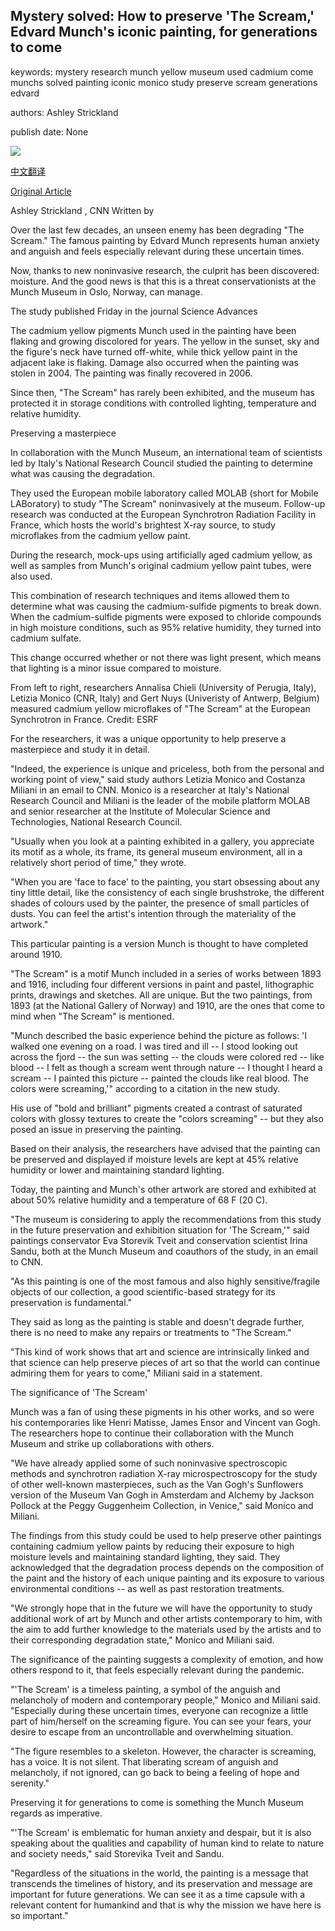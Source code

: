 ## Mystery solved: How to preserve 'The Scream,' Edvard Munch's iconic painting, for generations to come

keywords: mystery research munch yellow museum used cadmium come munchs solved painting iconic monico study preserve scream generations edvard

authors: Ashley Strickland

publish date: None

![](https://cdn.cnn.com/cnnnext/dam/assets/200515132854-01-the-scream-edvard-munch-super-tease.jpg)

[中文翻译](Mystery%20solved%3A%20How%20to%20preserve%20%27The%20Scream%2C%27%20Edvard%20Munch%27s%20iconic%20painting%2C%20for%20generations%20to%20come_zh.md)

[Original Article](https://edition.cnn.com/style/article/the-scream-painting-preservation-edvard-munch-scn/index.html)

Ashley Strickland , CNN Written by

Over the last few decades, an unseen enemy has been degrading "The Scream." The famous painting by Edvard Munch represents human anxiety and anguish and feels especially relevant during these uncertain times.

Now, thanks to new noninvasive research, the culprit has been discovered: moisture. And the good news is that this is a threat conservationists at the Munch Museum in Oslo, Norway, can manage.

The study published Friday in the journal Science Advances

The cadmium yellow pigments Munch used in the painting have been flaking and growing discolored for years. The yellow in the sunset, sky and the figure's neck have turned off-white, while thick yellow paint in the adjacent lake is flaking. Damage also occurred when the painting was stolen in 2004. The painting was finally recovered in 2006.

Since then, "The Scream" has rarely been exhibited, and the museum has protected it in storage conditions with controlled lighting, temperature and relative humidity.

Preserving a masterpiece

In collaboration with the Munch Museum, an international team of scientists led by Italy's National Research Council studied the painting to determine what was causing the degradation.

They used the European mobile laboratory called MOLAB (short for Mobile LABoratory) to study "The Scream" noninvasively at the museum. Follow-up research was conducted at the European Synchrotron Radiation Facility in France, which hosts the world's brightest X-ray source, to study microflakes from the cadmium yellow paint.

During the research, mock-ups using artificially aged cadmium yellow, as well as samples from Munch's original cadmium yellow paint tubes, were also used.

This combination of research techniques and items allowed them to determine what was causing the cadmium-sulfide pigments to break down. When the cadmium-sulfide pigments were exposed to chloride compounds in high moisture conditions, such as 95% relative humidity, they turned into cadmium sulfate.

This change occurred whether or not there was light present, which means that lighting is a minor issue compared to moisture.

From left to right, researchers Annalisa Chieli (University of Perugia, Italy), Letizia Monico (CNR, Italy) and Gert Nuys (Univeristy of Antwerp, Belgium) measured cadmium yellow microflakes of "The Scream" at the European Synchrotron in France. Credit: ESRF

For the researchers, it was a unique opportunity to help preserve a masterpiece and study it in detail.

"Indeed, the experience is unique and priceless, both from the personal and working point of view," said study authors Letizia Monico and Costanza Miliani in an email to CNN. Monico is a researcher at Italy's National Research Council and Miliani is the leader of the mobile platform MOLAB and senior researcher at the Institute of Molecular Science and Technologies, National Research Council.

"Usually when you look at a painting exhibited in a gallery, you appreciate its motif as a whole, its frame, its general museum environment, all in a relatively short period of time," they wrote.

"When you are 'face to face' to the painting, you start obsessing about any tiny little detail, like the consistency of each single brushstroke, the different shades of colours used by the painter, the presence of small particles of dusts. You can feel the artist's intention through the materiality of the artwork."

This particular painting is a version Munch is thought to have completed around 1910.

"The Scream" is a motif Munch included in a series of works between 1893 and 1916, including four different versions in paint and pastel, lithographic prints, drawings and sketches. All are unique. But the two paintings, from 1893 (at the National Gallery of Norway) and 1910, are the ones that come to mind when "The Scream" is mentioned.

"Munch described the basic experience behind the picture as follows: 'I walked one evening on a road. I was tired and ill -- I stood looking out across the fjord -- the sun was setting -- the clouds were colored red -- like blood -- I felt as though a scream went through nature -- I thought I heard a scream -- I painted this picture -- painted the clouds like real blood. The colors were screaming,'" according to a citation in the new study.

His use of "bold and brilliant" pigments created a contrast of saturated colors with glossy textures to create the "colors screaming" -- but they also posed an issue in preserving the painting.

Based on their analysis, the researchers have advised that the painting can be preserved and displayed if moisture levels are kept at 45% relative humidity or lower and maintaining standard lighting.

Today, the painting and Munch's other artwork are stored and exhibited at about 50% relative humidity and a temperature of 68 F (20 C).

"The museum is considering to apply the recommendations from this study in the future preservation and exhibition situation for 'The Scream,'" said paintings conservator Eva Storevik Tveit and conservation scientist Irina Sandu, both at the Munch Museum and coauthors of the study, in an email to CNN.

"As this painting is one of the most famous and also highly sensitive/fragile objects of our collection, a good scientific-based strategy for its preservation is fundamental."

They said as long as the painting is stable and doesn't degrade further, there is no need to make any repairs or treatments to "The Scream."

"This kind of work shows that art and science are intrinsically linked and that science can help preserve pieces of art so that the world can continue admiring them for years to come," Miliani said in a statement.

The significance of 'The Scream'

Munch was a fan of using these pigments in his other works, and so were his contemporaries like Henri Matisse, James Ensor and Vincent van Gogh. The researchers hope to continue their collaboration with the Munch Museum and strike up collaborations with others.

"We have already applied some of such noninvasive spectroscopic methods and synchrotron radiation X-ray microspectroscopy for the study of other well-known masterpieces, such as the Van Gogh's Sunflowers version of the Museum Van Gogh in Amsterdam and Alchemy by Jackson Pollock at the Peggy Guggenheim Collection, in Venice," said Monico and Miliani.

The findings from this study could be used to help preserve other paintings containing cadmium yellow paints by reducing their exposure to high moisture levels and maintaining standard lighting, they said. They acknowledged that the degradation process depends on the composition of the paint and the history of each unique painting and its exposure to various environmental conditions -- as well as past restoration treatments.

"We strongly hope that in the future we will have the opportunity to study additional work of art by Munch and other artists contemporary to him, with the aim to add further knowledge to the materials used by the artists and to their corresponding degradation state," Monico and Miliani said.

The significance of the painting suggests a complexity of emotion, and how others respond to it, that feels especially relevant during the pandemic.

"'The Scream' is a timeless painting, a symbol of the anguish and melancholy of modern and contemporary people," Monico and Miliani said. "Especially during these uncertain times, everyone can recognize a little part of him/herself on the screaming figure. You can see your fears, your desire to escape from an uncontrollable and overwhelming situation.

"The figure resembles to a skeleton. However, the character is screaming, has a voice. It is not silent. That liberating scream of anguish and melancholy, if not ignored, can go back to being a feeling of hope and serenity."

Preserving it for generations to come is something the Munch Museum regards as imperative.

"'The Scream' is emblematic for human anxiety and despair, but it is also speaking about the qualities and capability of human kind to relate to nature and society needs," said Storevika Tveit and Sandu.

"Regardless of the situations in the world, the painting is a message that transcends the timelines of history, and its preservation and message are important for future generations. We can see it as a time capsule with a relevant content for humankind and that is why the mission we have here is so important."